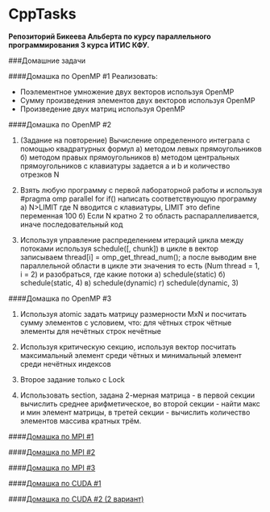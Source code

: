 CppTasks
========

__Репозиторий Бикеева Альберта по курсу параллельного программирования 3 курса ИТИС КФУ.__


###Домашние задачи

####Домашка по OpenMP #1
Реализовать: <br>
- Поэлементное умножение двух векторов используя OpenMP
- Сумму произведения элементов двух векторов используя OpenMP
- Произведение двух матриц используя OpenMP


####Домашка по OpenMP #2
1) (Задание на повторение) Вычисление определенного интеграла c помощью квадратурных формул
а) методом левых прямоугольников
б) методом правых прямоугольников
в) методом центральных прямоугольников
с клавиатуры задается a и b и количество отрезков N

2) Взять любую программу с первой лабораторной работы
и используя #pragma omp parallel for if() написать соответствующую программу
а) N>LIMIT где N вводится с клавиатуры, LIMIT это define переменная 100
б) Если N кратно 2 то область распараллеливается, иначе последовательный код

3) Используя управление распределением итераций цикла между потоками
используя schedule(<type>[, chunk])
в цикле в вектор записываем thread[i] = omp_get_thread_num();
а после выводим вне параллельной области в цикле эти значения то есть (Num thread = 1, i = 2)
и разобраться, где какие потоки 
а) schedule(static)
б) schedule(static, 4)
в) schedule(dynamic)
г) schedule(dynamic, 3)


####Домашка по OpenMP #3
1) Используя atomic задать матрицу размерности MxN и посчитать сумму элементов с условием, что: для чётных строк чётные элементы для нечётных строк нечётные

2) Используя критическую секцию, используя вектор посчитать максимальный элемент среди чётных и минимальный элемент среди нечётных индексов

3) Второе задание только с Lock

4) Использовать section, задана 2-мерная матрица - в первой секции вычислить среднее арифметическое, во второй секции - найти макс и мин элемент матрицы, в третей секции - вычислить количество элементов массива кратных трём.


####[Домашка по MPI #1](https://vk.com/doc76751256_335069851?hash=bba6aceb1075333853&dl=c9e52cf030550148ce)



####[Домашка по MPI #2](https://vk.com/doc76751256_336872924?hash=b5059ddee93753c596&dl=443262336fb357a915)


####[Домашка по MPI #3](https://vk.com/doc76751256_338642283?hash=d4be39846049b2f705&dl=ac865985bb21029686)


####[Домашка по CUDA #1](https://docviewer.yandex.ru/?url=ya-disk-public%3A%2F%2FKHApa3Eyfet%2BObY5zH8BivKcao8nKy0hQgOCJQJklQ0%3D&archive-path=%2F%2Fcuda%2FP1Cuda.pdf&name=cuda.rar%2F%2FP1Cuda.pdf&c=552f8b54f559)


####[Домашка по CUDA #2 (2 вариант)](https://docviewer.yandex.ru/?url=ya-disk-public%3A%2F%2FU6Jz5VYEiTzRWfOVcyoZz6xuyGsYr3hL1lfJiKyxMDM%3D&archive-path=%2F%2Fcuda2%2FCUDA_Practic2.pdf&name=cuda2.rar%2F%2FCUDA_Practic2.pdf&c=552f8ad599a2)

